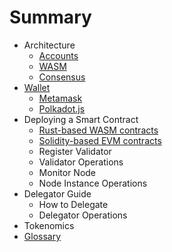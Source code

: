 # Summary
- Architecture
  - [Accounts](docs/accounts.md)
  - [WASM](docs/wasm.md)
  - [Consensus](docs/consensus.md)
- [Wallet](docs/wallet.md)
  - [Metamask](docs/metamask.md)
  - [Polkadot.js](docs/polkadotjs.md)
- Deploying a Smart Contract
  - [Rust-based WASM contracts](docs/how_to_deploy_rust.md)
  - [Solidity-based EVM contracts](docs/how_to_deploy_solidity.md)
  - Register Validator
  - Validator Operations
  - Monitor Node
  - Node Instance Operations
- Delegator Guide
  - How to Delegate
  - Delegator Operations
- Tokenomics
- [Glossary](docs/glossary.md)

